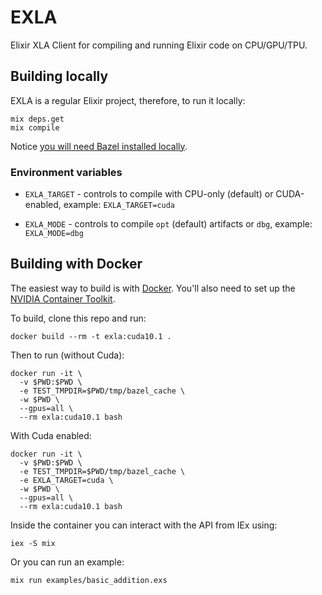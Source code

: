 # EXLA

Elixir XLA Client for compiling and running Elixir code on CPU/GPU/TPU.

## Building locally

EXLA is a regular Elixir project, therefore, to run it locally:

```shell
mix deps.get
mix compile
```

Notice [you will need Bazel installed locally](https://bazel.build/).

### Environment variables

  * `EXLA_TARGET` - controls to compile with CPU-only (default) or CUDA-enabled, example: `EXLA_TARGET=cuda`

  * `EXLA_MODE` - controls to compile `opt` (default) artifacts or `dbg`, example: `EXLA_MODE=dbg`

## Building with Docker

The easiest way to build is with [Docker](https://docs.docker.com/get-docker/). You'll also need to set up the [NVIDIA Container Toolkit](https://github.com/NVIDIA/nvidia-docker).

To build, clone this repo and run:

```shell
docker build --rm -t exla:cuda10.1 .
```

Then to run (without Cuda):

```shell
docker run -it \
  -v $PWD:$PWD \
  -e TEST_TMPDIR=$PWD/tmp/bazel_cache \
  -w $PWD \
  --gpus=all \
  --rm exla:cuda10.1 bash
```

With Cuda enabled:

```shell
docker run -it \
  -v $PWD:$PWD \
  -e TEST_TMPDIR=$PWD/tmp/bazel_cache \
  -e EXLA_TARGET=cuda \
  -w $PWD \
  --gpus=all \
  --rm exla:cuda10.1 bash
```

Inside the container you can interact with the API from IEx using:

```shell
iex -S mix
```

Or you can run an example:

```shell
mix run examples/basic_addition.exs
```
